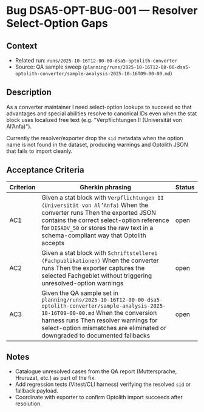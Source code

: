 # Bug DSA5-OPT-BUG-001 — Resolver Select-Option Gaps

## Context
- Related run: `runs/2025-10-16T12-00-00-dsa5-optolith-converter`
- Source: QA sample sweep (`planning/runs/2025-10-16T12-00-00-dsa5-optolith-converter/sample-analysis-2025-10-16T09-00-00.md`)

## Description
As a converter maintainer I need select-option lookups to succeed so that advantages and special abilities resolve to canonical IDs even when the stat block uses localized free text (e.g. "Verpflichtungen II (Universität von Al’Anfa)").

Currently the resolver/exporter drop the `sid` metadata when the option name is not found in the dataset, producing warnings and Optolith JSON that fails to import cleanly.

## Acceptance Criteria
| Criterion | Gherkin phrasing | Status |
| --- | --- | --- |
| AC1 | Given a stat block with `Verpflichtungen II (Universität von Al’Anfa)` When the converter runs Then the exported JSON contains the correct select-option reference for `DISADV_50` or stores the raw text in a schema-compliant way that Optolith accepts | open |
| AC2 | Given a stat block with `Schriftstellerei (Fachpublikationen)` When the converter runs Then the exporter captures the selected Fachgebiet without triggering unresolved-option warnings | open |
| AC3 | Given the QA sample set in `planning/runs/2025-10-16T12-00-00-dsa5-optolith-converter/sample-analysis-2025-10-16T09-00-00.md` When the conversion harness runs Then resolver warnings for select-option mismatches are eliminated or downgraded to documented fallbacks | open |

## Notes
- Catalogue unresolved cases from the QA report (Muttersprache, Hruruzat, etc.) as part of the fix.
- Add regression tests (Vitest/CLI harness) verifying the resolved `sid` or fallback payload.
- Coordinate with exporter to confirm Optolith import succeeds after resolution.
